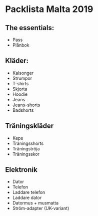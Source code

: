 # Packlista Malta 2019

## The essentials:
- Pass
- Plånbok

## Kläder:
- Kalsonger
- Strumpor
- T-shirts
- Skjorta
- Hoodie
- Jeans
- Jeans-shorts
- Badshorts 

## Träningskläder
- Keps
- Träningsshorts
- Träningströja
- Träningsskor 

## Elektronik
- Dator
- Telefon
- Laddare telefon
- Laddare dator
- Datormus + musmatta
- Ström-adapter (UK-variant)
